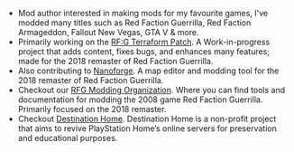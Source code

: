 - Mod author interested in making mods for my favourite games, I've modded many titles such as Red Faction Guerrilla, Red Faction Armageddon, Fallout New Vegas, GTA V & more.
- Primarily working on the [RF:G Terraform Patch](https://github.com/CamoRF/Red-Faction-Guerrilla-Terraform-Patch). A Work-in-progress project that adds content, fixes bugs, and enhances many features; made for the 2018 remaster of Red Faction Guerrilla.
- Also contributing to [Nanoforge](https://github.com/Moneyl/Nanoforge). A map editor and modding tool for the 2018 remaster of Red Faction Guerrilla.
- Checkout our [RFG Modding Organization](https://github.com/rfg-modding). Where you can find tools and documentation for modding the 2008 game Red Faction Guerrilla. Primarily focused on the 2018 remaster.
- Checkout [Destination Home](https://github.com/DestinationHome). Destination Home is a non-profit project that aims to revive PlayStation Home’s online servers for preservation and educational purposes.
